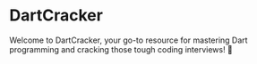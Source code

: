 # DartCracker
Welcome to DartCracker, your go-to resource for mastering Dart programming and cracking those tough coding interviews! 🚀
